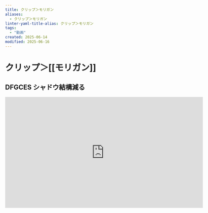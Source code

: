 ```yaml
---
title: クリップ＞モリガン
aliases:
  - クリップ＞モリガン
linter-yaml-title-alias: クリップ＞モリガン
tags:
  - "動画"
created: 2025-06-14
modified: 2025-06-16
---
```


# クリップ＞[[モリガン]]

## DFGCES シャドウ結構減る

<iframe width="640" height="360" src="https://www.youtube.com/embed/8M6V_sNVae4?si=miYAC-MVK0Z8wJ0s&amp;clip=UgkxbjKwBhGsgfS-ufs-NWt9Hxy6x0yIbXhc&amp;clipt=ENnE3gMY4eveAw" title="YouTube video player" frameborder="0" allow="accelerometer; autoplay; clipboard-write; encrypted-media; gyroscope; picture-in-picture; web-share" referrerpolicy="strict-origin-when-cross-origin" allowfullscreen></iframe>
